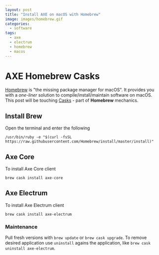 ```yaml
---
layout: post
title: "Install AXE on macOS with Homebrew"
image: images/homebrew.gif
categories:
  - software
tags:
  - axe
  - electrum
  - homebrew
  - macos
---
```

# AXE Homebrew Casks

[Homebrew](https://brew.sh) is "the missing package manager for macOS". It provides you with a _one-liner_ solution to compile/install/maintain software on macOS. This post will be touching [Casks](https://github.com/Homebrew/homebrew-cask) - part of **Homebrew** mechanics.

## Install Brew

Open the terminal and enter the following

```
/usr/bin/ruby -e "$(curl -fsSL https://raw.githubusercontent.com/Homebrew/install/master/install)"
```

## Axe Core

To install Axe Core client

```
brew cask install axe-core
```

## Axe Electrum

To install Axe Electrum client

```
brew cask install axe-electrum
```

### Maintenance

Pull fresh versions with `brew update` or `brew cask upgrade`. To remove desired application use `uninstall` agains the application, like `brew cask uninstall axe-electrum`.
